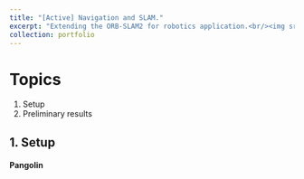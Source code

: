 ```yaml
---
title: "[Active] Navigation and SLAM."
excerpt: "Extending the ORB-SLAM2 for robotics application.<br/><img src='/images/sample.png' style='width:500px;height:500px;'>"
collection: portfolio
---
```


# Topics 
1. Setup 
2. Preliminary results 

## 1. Setup 

#### Pangolin 
